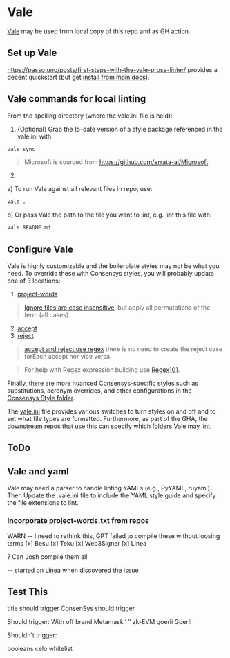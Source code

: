 # Vale

[Vale](https://vale.sh/docs/) may be used from local copy of this repo and as GH action. 

## Set up Vale

https://passo.uno/posts/first-steps-with-the-vale-prose-linter/ provides a decent quickstart (but 
get [install from main docs](https://vale.sh/docs/vale-cli/installation/)).


## Vale commands for local linting

From the spelling directory (where the vale.ini file is held):

1. {Optional} Grab the to-date version of a style package referenced in the vale.ini with:

```bash
vale sync
```

> Microsoft is sourced from https://github.com/errata-ai/Microsoft

2. 

a) To run Vale against all relevant files in repo, use:

```bash
vale .
```

b) Or pass Vale the path to the file you want to lint, e.g. lint this file with:

```bash
vale README.md
```

## Configure Vale

Vale is highly customizable and the boilerplate styles may not be what you need. To override these with Consensys styles, you will probably update one of 3 locations:
1. [project-words](./styles/config/ignore/Consensys-common/project-words.txt)
> [Ignore files are case insensitive](https://vale.sh/docs/topics/styles/#ignoring-non-dictionary-words), but apply all permutations of the term (all cases).
2. [accept](./styles/config/vocabularies/Consensys-common/accept.txt)
3. [reject](./styles/config/vocabularies/Consensys-common/reject.txt)
> [accept and reject use regex](https://vale.sh/docs/topics/vocab/) there is no need to create the reject case forEach accept nor vice versa.

> For help with Regex expression building use [Regex101](https://regex101.com).

Finally, there are more nuanced Consensys-specific styles such as substitutions, acronym overrides, and other configurations in the [Consensys Style folder](./styles/Consensys).

The [vale.ini](vale.ini) file provides various switches to turn styles on and off and to set what file types are formatted. Furthermore, as part of the GHA, the downstream repos that use this can specify which folders Vale may lint.

## ToDo

## Vale and yaml

Vale may need a parser to handle linting YAMLs (e.g., PyYAML, ruyaml). Then Update the .vale.ini file to include the YAML style guide and specify the file extensions to lint.
 
### Incorporate project-words.txt from repos

WARN -- I need to rethink this, GPT failed to compile these without loosing terms
[x] Besu
[x] Teku
[x] Web3Signer
[x] Linea

? Can Josh compile them all

-- started on Linea when discovered the issue

## Test This

title should trigger
ConsenSys should trigger

Should trigger:
With off brand Metamask 
  ′
  ″
zk-EVM
goerli
Goerli

Shouldn't trigger:

booleans
celo
whitelist


